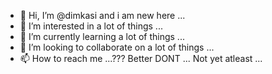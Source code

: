 - 👋 Hi, I’m @dimkasi and i am new here ...
- 👀 I’m interested in a lot of things ...
- 🌱 I’m currently learning a lot of things ...
- 💞️ I’m looking to collaborate on a lot of things ...
- 📫 How to reach me ...??? Better DONT ... Not yet atleast ...

<!---
dimkasi/dimkasi is a ✨ special ✨ repository because its `README.md` (this file) appears on your GitHub profile.
You can click the Preview link to take a look at your changes.
--->
